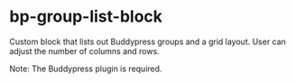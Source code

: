 # bp-group-list-block

Custom block that lists out Buddypress groups and a grid layout. User can adjust the number of columns and rows.

Note: The Buddypress plugin is required.
